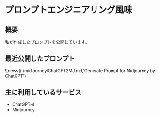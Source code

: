 # プロンプトエンジニアリング風味
## 概要
私が作成したプロンプトを公開しています。

## 最近公開したプロンプト
![news](./midjourney/ChatGPT2MJ.md,'Generate Prompt for Midjourney by ChatGPT')

## 主に利用しているサービス
* ChatGPT-4
* Midjourney